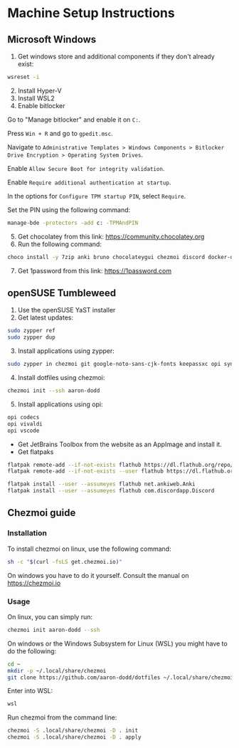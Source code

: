 # Machine Setup Instructions
## Microsoft Windows

1. Get windows store and additional components if they don't already exist:

```bash
wsreset -i
```

2. Install Hyper-V
3. Install WSL2
4. Enable bitlocker

Go to "Manage bitlocker" and enable it on `C:`.

Press `Win + R` and go to `gpedit.msc`.

Navigate to `Administrative Templates > Windows Components > Bitlocker Drive Encryption > Operating System Drives`.

Enable `Allow Secure Boot for integrity validation`.

Enable `Require additional authentication at startup`.

In the options for `Configure TPM startup PIN`, select `Require`.

Set the PIN using the following command:

```bash
manage-bde -protectors -add c: -TPMAndPIN
```
5. Get chocolatey from this link: https://community.chocolatey.org
6. Run the following command:

```bash
choco install -y 7zip anki bruno chocolateygui chezmoi discord docker-desktop es everything git gitkraken jetbrainstoolbox microsoft-windows-terminal oh-my-posh powertoys sumatrapdf sysinternals tailscale virtualbox vivaldi vscode wiztree
```

7. Get 1password from this link: https://1password.com

## openSUSE Tumbleweed

1. Use the openSUSE YaST installer
2. Get latest updates:

```bash
sudo zypper ref
sudo zypper dup
```

3. Install applications using zypper:

```bash
sudo zypper in chezmoi git google-noto-sans-cjk-fonts keepassxc opi syncthing
```

4. Install dotfiles using chezmoi:

```bash
chezmoi init --ssh aaron-dodd
```

5. Install applications using opi:

```bash
opi codecs
opi vivaldi
opi vscode
```

- Get JetBrains Toolbox from the website as an AppImage and install it.
- Get flatpaks

```bash
flatpak remote-add --if-not-exists flathub https://dl.flathub.org/repo/flathub.flatpakrepo
flatpak remote-add --if-not-exists --user flathub https://dl.flathub.org/repo/flathub.flatpakrepo

flatpak install --user --assumeyes flathub net.ankiweb.Anki
flatpak install --user --assumeyes flathub com.discordapp.Discord
```

## Chezmoi guide
### Installation

To install chezmoi on linux, use the following command:

```bash
sh -c "$(curl -fsLS get.chezmoi.io)"
```

On windows you have to do it yourself. Consult the manual on https://chezmoi.io

### Usage

On linux, you can simply run:

```bash
chezmoi init aaron-dodd --ssh
```

On windows or the Windows Subsystem for Linux (WSL) you might have to do the following:

```bash
cd ~
mkdir -p ~/.local/share/chezmoi
git clone https://github.com/aaron-dodd/dotfiles ~/.local/share/chezmoi
```

Enter into WSL:

```bash
wsl
```

Run chezmoi from the command line:

```bash
chezmoi -S .local/share/chezmoi -D . init
chezmoi -S .local/share/chezmoi -D . apply
```
